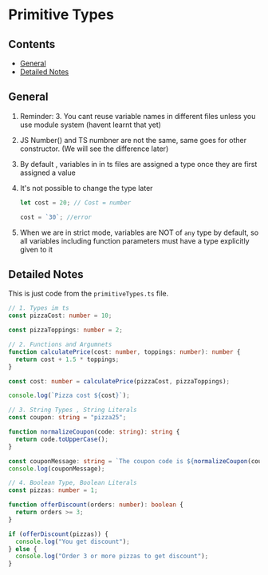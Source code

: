 # Primitive Types

## Contents

<!-- toc -->

- [General](#general)
- [Detailed Notes](#detailed-notes)

<!-- tocstop -->

## General

1. Reminder: 3. You cant reuse variable names in different files unless you use module system (havent learnt that yet)

2. JS Number() and TS numbner are not the same, same goes for other constructor. (We will see the difference later)

3. By default , variables in in ts files are assigned a type once they are first assigned a value

4. It's not possible to change the type later

   ```typescript
   let cost = 20; // Cost = number

   cost = `30`; //error
   ```

5. When we are in strict mode, variables are NOT of `any` type by default, so all variables including function parameters must have a type explicitly given to it

## Detailed Notes

This is just code from the `primitiveTypes.ts` file.

```typescript
// 1. Types im ts
const pizzaCost: number = 10;

const pizzaToppings: number = 2;

// 2. Functions and Argumnets
function calculatePrice(cost: number, toppings: number): number {
  return cost + 1.5 * toppings;
}

const cost: number = calculatePrice(pizzaCost, pizzaToppings);

console.log(`Pizza cost ${cost}`);

// 3. String Types , String Literals
const coupon: string = "pizza25";

function normalizeCoupon(code: string): string {
  return code.toUpperCase();
}

const couponMessage: string = `The coupon code is ${normalizeCoupon(coupon)}`;
console.log(couponMessage);

// 4. Boolean Type, Boolean Literals
const pizzas: number = 1;

function offerDiscount(orders: number): boolean {
  return orders >= 3;
}

if (offerDiscount(pizzas)) {
  console.log("You get discount");
} else {
  console.log("Order 3 or more pizzas to get discount");
}
```
